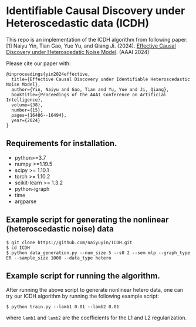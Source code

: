 # Identifiable Causal Discovery under Heteroscedastic data (ICDH)

This repo is an implementation of the ICDH algorithm from following paper:\
[1] Naiyu Yin, Tian Gao, Yue Yu, and Qiang Ji. (2024). [Effective Causal Discovery under Heteroscedatic Noise Model](https://arxiv.org/abs/2312.12844). (AAAI 2024)

Please cite our paper with: 
```console
@inproceedings{yin2024effective,
  title={Effective Causal Discovery under Identifiable Heteroscedastic Noise Model},
  author={Yin, Naiyu and Gao, Tian and Yu, Yue and Ji, Qiang},
  booktitle={Proceedings of the AAAI Conference on Artificial Intelligence},
  volume={38},
  number={15},
  pages={16486--16494},
  year={2024}
}
```


## Requirements for installation.

- python>=3.7
- numpy >=1.19.5
- scipy >= 1.10.1
- torch >= 1.10.2
- scikit-learn >= 1.3.2
- python-igraph
- time
- argparse

## Example script for generating the nonlinear (heteroscedastic noise) data
```console
$ git clone https://github.com/naiyuyin/ICDH.git 
$ cd ICDH
$ python data_generation.py --num_size 5 --s0 2 --sem mlp --graph_type ER --sample_size 1000 --data_type hetero
```
## Example script for running the algorithm.
After running the above script to generate nonlinear hetero data, one can try our ICDH algorithm by running the following example script:
```console
$ python train.py --lamb1 0.01 --lamb2 0.01
```
where `lamb1` and `lamb2` are the coefficients for the L1 and L2 regularization. 

